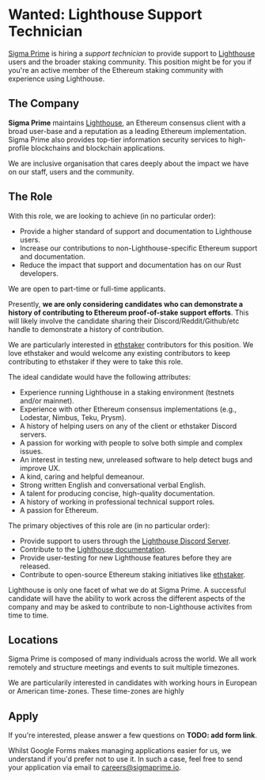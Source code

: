 # Wanted: Lighthouse Support Technician

[Lighthouse]: https://github.com/sigp/lighthouse
[Sigma Prime]: https://sigmaprime.io/
[ethstaker]: https://www.reddit.com/r/ethstaker/

[Sigma Prime]() is hiring a *support technician* to provide support to
[Lighthouse]() users and the broader staking
community. This position might be for you if you're an active member of the
Ethereum staking community with experience using Lighthouse.

## The Company

**Sigma Prime** maintains [Lighthouse][], an Ethereum consensus client with a
broad user-base and a reputation as a leading Ethereum implementation.  Sigma
Prime also provides top-tier information security services to high-profile
blockchains and blockchain applications.

We are inclusive organisation that cares deeply about the impact we have on our
staff, users and the community.

## The Role

With this role, we are looking to achieve (in no particular order):

- Provide a higher standard of support and documentation to Lighthouse users.
- Increase our contributions to non-Lighthouse-specific Ethereum support and documentation.
- Reduce the impact that support and documentation has on our Rust developers.

We are open to part-time or full-time applicants.

Presently, **we are only considering candidates who can demonstrate a history of
contributing to Ethereum proof-of-stake support efforts**. This will likely
involve the candidate sharing their Discord/Reddit/Github/etc handle to
demonstrate a history of contribution.

We are particularly interested in [ethstaker][] contributors for this position.
We love ethstaker and would welcome any existing contributors to keep
contributing to ethstaker if they were to take this role.

The ideal candidate would have the following attributes:

- Experience running Lighthouse in a staking environment (testnets and/or mainnet).
- Experience with other Ethereum consensus implementations (e.g., Lodestar, Nimbus, Teku, Prysm).
- A history of helping users on any of the client or ethstaker Discord servers.
- A passion for working with people to solve both simple and complex issues.
- An interest in testing new, unreleased software to help detect bugs and improve UX.
- A kind, caring and helpful demeanour.
- Strong written English and conversational verbal English.
- A talent for producing concise, high-quality documentation.
- A history of working in professional technical support roles.
- A passion for Ethereum.

The primary objectives of this role are (in no particular order):

- Provide support to users through the [Lighthouse Discord Server](https://discord.gg/cyAszAh).
- Contribute to the [Lighthouse documentation](https://lighthouse-book.sigmaprime.io).
- Provide user-testing for new Lighthouse features before they are released.
- Contribute to open-source Ethereum staking initiatives like [ethstaker][].

Lighthouse is only one facet of what we do at Sigma Prime. A successful
candidate will have the ability to work across the different aspects of the
company and may be asked to contribute to non-Lighthouse activites from time to
time.

## Locations

Sigma Prime is composed of many individuals across the world. We all work
remotely and structure meetings and events to suit multiple timezones.

We are particularily interested in candidates with working hours in European or
American time-zones. These time-zones are highly 

## Apply

If you're interested, please answer a few questions on **TODO: add form link**.

Whilst Google Forms makes managing applications easier for us, we understand if
you'd prefer not to use it. In such a case, feel free to send your application
via email to [careers@sigmaprime.io](mailto:careers@sigmaprime.io).
